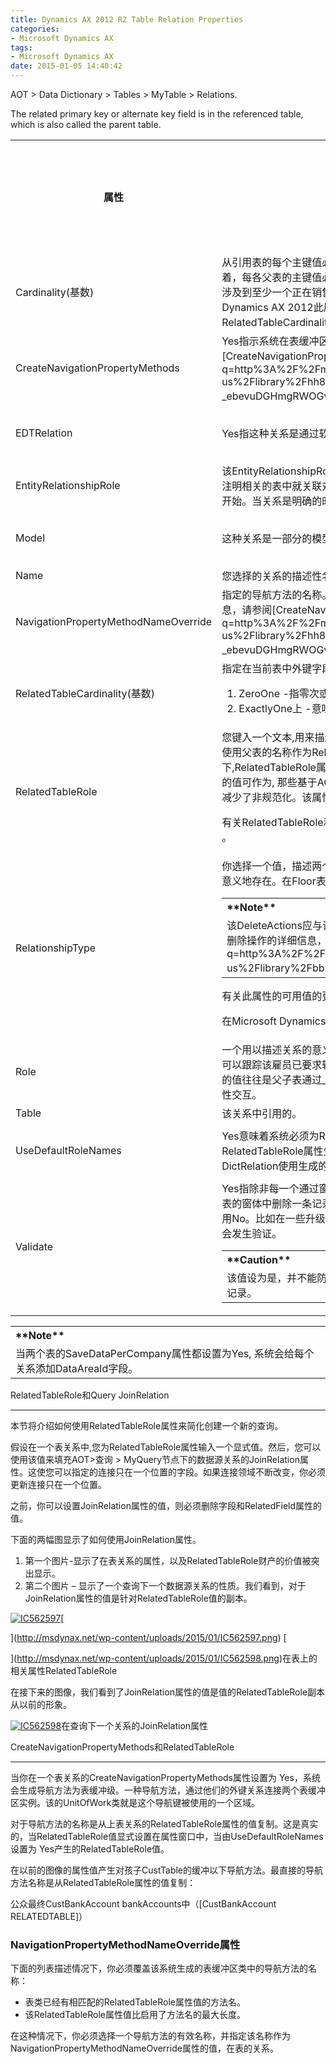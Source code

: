 ```yaml
---
title: Dynamics AX 2012 R2 Table Relation Properties
categories:
- Microsoft Dynamics AX
tags:
- Microsoft Dynamics AX
date: 2015-01-05 14:40:42
---
```


<div>
<div class="sectionblock">

<span class="label">AOT</span> &gt; <span class="label">Data Dictionary</span> &gt; <span class="label">Tables</span> &gt; <span class="parameter">MyTable</span> &gt; <span class="label">Relations</span>.

<span id="more-26"></span>

The related primary key or alternate key field is in the referenced table, which is also called the parent table.

<div class="tableSection">
<table>
<tbody>
<tr>
<th><span id="goog-gtc-unit-53" class="goog-gtc-unit"><span class="goog-gtc-translatable goog-gtc-from-tm goog-gtc-from-tm-score-100" dir="ltr"> 属性</span></span></th>
<th><span id="goog-gtc-unit-54" class="goog-gtc-unit"><span class="goog-gtc-translatable goog-gtc-from-mt" dir="ltr">描述</span></span></th>
<th>New in this version of

Microsoft Dynamics AX</th>
</tr>
<tr>
<td><span class="label"><span id="goog-gtc-unit-57" class="goog-gtc-unit"><span class="goog-gtc-translatable goog-gtc-from-human" dir="ltr">Cardinality(基数)</span></span></span></td>
<td><span id="goog-gtc-unit-58" class="goog-gtc-unit"><span class="goog-gtc-translatable goog-gtc-from-human" dir="ltr">从引用表的每个主键值必须发生在本表的外键列的次数。</span></span><span id="goog-gtc-unit-59" class="goog-gtc-unit"><span class="goog-gtc-translatable goog-gtc-from-mt" dir="ltr">例如，该值<span class="label">OneMore</span>指一个或多个，但不是零。</span></span><span id="goog-gtc-unit-60" class="goog-gtc-unit"><span class="goog-gtc-translatable goog-gtc-from-human" dir="ltr">这意味着，每各父表的主键值必须出现在子表的外键列至少一次。</span></span><span id="goog-gtc-unit-61" class="goog-gtc-unit"><span class="goog-gtc-translatable goog-gtc-from-human" dir="ltr">如果业务规则规定，在父<span class="label">SalesTable</span>表中的每个记录涉及到至少一个正在销售的项目。那么一个<span class="label">SalesLine</span>表下面的一个关系节点, 应该使用<span class="label">OneMore</span>值.</span></span><span id="goog-gtc-unit-62" class="goog-gtc-unit"><span class="goog-gtc-translatable goog-gtc-from-mt" dir="ltr">在Microsoft Dynamics AX 2012此属性尚未被系统使用。</span></span><span id="goog-gtc-unit-63" class="goog-gtc-unit"><span class="goog-gtc-translatable goog-gtc-from-mt" dir="ltr">本产品的未来版本可能会使用这个属性，以及<span class="label">RelatedTableCardinality属性</span>。</span></span></td>
<td><span id="goog-gtc-unit-64" class="goog-gtc-unit"><span class="goog-gtc-translatable goog-gtc-from-mt" dir="ltr">Microsoft Dynamics AX的2012</span></span></td>
</tr>
<tr>
<td><span class="label"><span id="goog-gtc-unit-65" class="goog-gtc-unit"><span class="goog-gtc-translatable goog-gtc-from-mt" dir="ltr">CreateNavigationPropertyMethods</span></span></span></td>
<td><span id="goog-gtc-unit-66" class="goog-gtc-unit"><span class="goog-gtc-translatable goog-gtc-from-human" dir="ltr"><span class="label">Yes</span>指示系统在表缓冲区类为每个外键关系的节点生成的导航方法。</span></span><span id="goog-gtc-unit-67" class="goog-gtc-unit"><span class="goog-gtc-translatable goog-gtc-from-mt" dir="ltr">有关导航方法的详细信息，请参阅[CreateNavigationPropertyMethods和RelatedTableRole](http://www.google.com/url?q=http%3A%2F%2Fmsdn.microsoft.com%2Fen-us%2Flibrary%2Fhh803130.aspx%23BKMK_2_NavigationMethods&amp;sa=D&amp;sntz=1&amp;usg=AFQjCNFj7dML-_ebevuDGHmgRWOGwkefug) 。</span></span></td>
<td><span id="goog-gtc-unit-68" class="goog-gtc-unit"><span class="goog-gtc-translatable goog-gtc-from-mt" dir="ltr">Microsoft Dynamics AX的2012</span></span></td>
</tr>
<tr>
<td><span class="label"><span id="goog-gtc-unit-69" class="goog-gtc-unit"><span class="goog-gtc-translatable goog-gtc-from-mt" dir="ltr">EDTRelation</span></span></span></td>
<td><span id="goog-gtc-unit-70" class="goog-gtc-unit"><span class="goog-gtc-translatable goog-gtc-from-human" dir="ltr"><span class="label">Yes</span>指这种关系是通过软件工具,从一个老的extended data type(EDT)关系迁移到这里。</span></span></td>
<td><span id="goog-gtc-unit-71" class="goog-gtc-unit"><span class="goog-gtc-translatable goog-gtc-from-mt" dir="ltr">Microsoft Dynamics AX的2012</span></span></td>
</tr>
<tr>
<td><span class="label"><span id="goog-gtc-unit-72" class="goog-gtc-unit"><span class="goog-gtc-translatable goog-gtc-from-mt" dir="ltr">EntityRelationshipRole</span></span></span></td>
<td><span id="goog-gtc-unit-73" class="goog-gtc-unit"><span class="goog-gtc-translatable goog-gtc-from-mt" dir="ltr">该<span class="label">EntityRelationshipRole</span>属性是用来阐明在表上定义的关系的语义。</span></span><span id="goog-gtc-unit-74" class="goog-gtc-unit"><span class="goog-gtc-translatable goog-gtc-from-mt" dir="ltr">角色名应该是名词或名词短语。</span></span><span id="goog-gtc-unit-75" class="goog-gtc-unit"><span class="goog-gtc-translatable goog-gtc-from-mt" dir="ltr">角色名称应注明相关的表中就关联对象的作用，或者它应该是一个短的词组，用现在时态动词，表示该表中起着关系中的作用开始。</span></span><span id="goog-gtc-unit-76" class="goog-gtc-unit"><span class="goog-gtc-translatable goog-gtc-from-human" dir="ltr">当关系是明确的时, 角色名不是必需的。</span></span></td>
<td></td>
</tr>
<tr>
<td><span class="label"><span id="goog-gtc-unit-77" class="goog-gtc-unit"><span class="goog-gtc-translatable goog-gtc-from-tm goog-gtc-from-tm-score-100" dir="ltr">Model</span></span></span></td>
<td><span id="goog-gtc-unit-78" class="goog-gtc-unit"><span class="goog-gtc-translatable goog-gtc-from-mt" dir="ltr">这种关系是一部分的模型。</span></span></td>
<td><span id="goog-gtc-unit-79" class="goog-gtc-unit"><span class="goog-gtc-translatable goog-gtc-from-mt" dir="ltr">Microsoft Dynamics AX的2012</span></span></td>
</tr>
<tr>
<td><span class="label"><span id="goog-gtc-unit-80" class="goog-gtc-unit"><span class="goog-gtc-translatable goog-gtc-from-tm goog-gtc-from-tm-score-100" dir="ltr">Name</span></span></span></td>
<td><span id="goog-gtc-unit-81" class="goog-gtc-unit"><span class="goog-gtc-translatable goog-gtc-from-mt" dir="ltr">您选择的关系的描述性名称。</span></span></td>
<td></td>
</tr>
<tr>
<td><span class="label"><span id="goog-gtc-unit-82" class="goog-gtc-unit"><span class="goog-gtc-translatable goog-gtc-from-mt" dir="ltr">NavigationPropertyMethodNameOverride</span></span></span></td>
<td><span id="goog-gtc-unit-83" class="goog-gtc-unit"><span class="goog-gtc-translatable goog-gtc-from-mt" dir="ltr">指定的导航方法的名称。</span></span><span id="goog-gtc-unit-84" class="goog-gtc-unit"><span class="goog-gtc-translatable goog-gtc-from-human" dir="ltr">如果没有指定值，导航方法使用<span class="label">RelatedTableRole</span>属性的值。</span></span><span id="goog-gtc-unit-85" class="goog-gtc-unit"><span class="goog-gtc-translatable goog-gtc-from-mt" dir="ltr">有关导航方法的详细信息，请参阅[CreateNavigationPropertyMethods和RelatedTableRole](http://www.google.com/url?q=http%3A%2F%2Fmsdn.microsoft.com%2Fen-us%2Flibrary%2Fhh803130.aspx%23BKMK_2_NavigationMethods&amp;sa=D&amp;sntz=1&amp;usg=AFQjCNFj7dML-_ebevuDGHmgRWOGwkefug) 。</span></span></td>
<td><span id="goog-gtc-unit-86" class="goog-gtc-unit"><span class="goog-gtc-translatable goog-gtc-from-mt" dir="ltr">Microsoft Dynamics AX的2012</span></span></td>
</tr>
<tr>
<td><span class="label"><span id="goog-gtc-unit-87" class="goog-gtc-unit"><span class="goog-gtc-translatable goog-gtc-from-human" dir="ltr">RelatedTableCardinality(基数)</span></span></span></td>
<td><span id="goog-gtc-unit-88" class="goog-gtc-unit"><span class="goog-gtc-translatable goog-gtc-from-human" dir="ltr">指定在当前表中外键字段值是否可以在部分或全部记录行中为null。</span></span><span id="goog-gtc-unit-89" class="goog-gtc-unit"><span class="goog-gtc-translatable goog-gtc-from-mt" dir="ltr">可能的值如下：</span></span></p>

1.  <span id="goog-gtc-unit-90" class="goog-gtc-unit"><span class="goog-gtc-translatable goog-gtc-from-mt" dir="ltr"><span class="label">ZeroOne</span> -指零次或一次。</span></span><span id="goog-gtc-unit-91" class="goog-gtc-unit"><span class="goog-gtc-translatable goog-gtc-from-mt" dir="ltr">这意味着在一个子记录的外键字段可以为null。</span></span>
2.  <span id="goog-gtc-unit-92" class="goog-gtc-unit"><span class="goog-gtc-translatable goog-gtc-from-human" dir="ltr"><span class="label">ExactlyOne上</span> -意味着外键字段在任何子记录上都不能为null。</span></span>
</td>
<td><span id="goog-gtc-unit-93" class="goog-gtc-unit"><span class="goog-gtc-translatable goog-gtc-from-mt" dir="ltr">Microsoft Dynamics AX的2012</span></span></td>
</tr>
<tr>
<td><span class="label"><span id="goog-gtc-unit-94" class="goog-gtc-unit"><span class="goog-gtc-translatable goog-gtc-from-mt" dir="ltr">RelatedTableRole</span></span></span></td>
<td><span id="goog-gtc-unit-95" class="goog-gtc-unit"><span class="goog-gtc-translatable goog-gtc-from-human" dir="ltr">您键入一个文本,用来描述在该关系中引用父表的目的。</span></span><span id="goog-gtc-unit-96" class="goog-gtc-unit"><span class="goog-gtc-translatable goog-gtc-from-human" dir="ltr">当一个表只有一个关系, 它是引用给定的父表，那么您可以使用父表的名称作为RelatedTableRole的名称。</span></span><span id="goog-gtc-unit-97" class="goog-gtc-unit"><span class="goog-gtc-translatable goog-gtc-from-human" dir="ltr">有时一个表与给定引用父表之间有多个关系。</span></span><span id="goog-gtc-unit-98" class="goog-gtc-unit"><span class="goog-gtc-translatable goog-gtc-from-human" dir="ltr">在这种情况下,<span class="label">RelatedTableRole</span>属性值应该尽量说明的该关系，从而能够区分另一个引用了同一个父表的关系的目的.</span></span><span id="goog-gtc-unit-99" class="goog-gtc-unit"><span class="goog-gtc-translatable goog-gtc-from-human" dir="ltr">该属性的值可作为, 那些基于AOT查询的数据源关系的<span class="label">JoinRelation</span>属性的值。</span></span><span id="goog-gtc-unit-100" class="goog-gtc-unit"><span class="goog-gtc-translatable goog-gtc-from-mt" dir="ltr">在标准情况下，这种用法是建议，因为它减少了非规范化。</span></span><span id="goog-gtc-unit-101" class="goog-gtc-unit"><span class="goog-gtc-translatable goog-gtc-from-human" dir="ltr">该属性与<span class="label">UseDefaultRoleNames</span>属性互动。</span></span></p>

<span id="goog-gtc-unit-102" class="goog-gtc-unit"><span class="goog-gtc-translatable goog-gtc-from-mt" dir="ltr">有关<span class="label">RelatedTableRole</span>和<span class="label">JoinRelation</span>属性之间的交互的详细信息，请参阅[RelatedTableRole和查询JoinRelation](http://www.google.com/url?q=http%3A%2F%2Fmsdn.microsoft.com%2Fen-us%2Flibrary%2Fhh803130.aspx%23BKMK_1_RelatedTableRole_JoinRelation&amp;sa=D&amp;sntz=1&amp;usg=AFQjCNFxvQgSUFY0cak5naFkETDGktC_Aw) 。</span></span></td>
<td><span id="goog-gtc-unit-103" class="goog-gtc-unit"><span class="goog-gtc-translatable goog-gtc-from-mt" dir="ltr">Microsoft Dynamics AX的2012</span></span></td>
</tr>
<tr>
<td><span class="label"><span id="goog-gtc-unit-104" class="goog-gtc-unit"><span class="goog-gtc-translatable goog-gtc-from-human" dir="ltr">RelationshipType</span></span></span></td>
<td><span id="goog-gtc-unit-105" class="goog-gtc-unit"><span class="goog-gtc-translatable goog-gtc-from-mt" dir="ltr">你选择一个值，描述两个表之间的微妙关系。</span></span><span id="goog-gtc-unit-106" class="goog-gtc-unit"><span class="goog-gtc-translatable goog-gtc-from-human" dir="ltr">例如，值<span class="label">Composition</span>意味着子记录 在脱离了指定父记录时, 不能有意义地存在。</span></span><span id="goog-gtc-unit-107" class="goog-gtc-unit"><span class="goog-gtc-translatable goog-gtc-from-human" dir="ltr">在<span class="label">Floor</span>表中的第四层的记录,不能脱离了父<span class="label">Building</span>表而存在。</span></span>

<div class="alert">
<table>
<tbody>
<tr>
<th align="left"><span id="goog-gtc-unit-108" class="goog-gtc-unit"><span class="goog-gtc-translatable goog-gtc-from-tm goog-gtc-from-tm-score-100 goog-gtc-ph-missing" dir="ltr">**Note**</span></span></th>
</tr>
<tr>
<td><span id="goog-gtc-unit-109" class="goog-gtc-unit"><span class="goog-gtc-translatable goog-gtc-from-mt" dir="ltr">该<span class="label">DeleteActions</span>应与该属性设置兼容。</span></span><span id="goog-gtc-unit-110" class="goog-gtc-unit"><span class="goog-gtc-translatable goog-gtc-from-human" dir="ltr">对于<span class="label">Composition</span>关系中<span class="label">，DeleteActions</span>应包括级联删除行为。</span></span><span id="goog-gtc-unit-111" class="goog-gtc-unit"><span class="goog-gtc-translatable goog-gtc-from-mt" dir="ltr">有关删除操作的详细信息，请参见[如何：创建删除操作](http://www.google.com/url?q=http%3A%2F%2Fmsdn.microsoft.com%2Fen-us%2Flibrary%2Fbb315018.aspx&amp;sa=D&amp;sntz=1&amp;usg=AFQjCNHPTC1rXXk2BbLj1H2XIxYw1SKIJQ) 。</span></span></td>
</tr>
</tbody>
</table>
</div>

<span id="goog-gtc-unit-112" class="goog-gtc-unit"><span class="goog-gtc-translatable goog-gtc-from-mt" dir="ltr">有关此属性的可用值的更多信息，请参阅[了解的RelationshipType枚举](http://www.google.com/url?q=http%3A%2F%2Fmsdn.microsoft.com%2Fen-us%2Flibrary%2Fhh803131.aspx&amp;sa=D&amp;sntz=1&amp;usg=AFQjCNEmhufRcxmagtdHBSTUid4iiC9rAw)或[的RelationshipType](http://www.google.com/url?q=http%3A%2F%2Fmsdn.microsoft.com%2Fen-us%2Flibrary%2Frelationshiptype.aspx&amp;sa=D&amp;sntz=1&amp;usg=AFQjCNHwmJL5Be-RXIOYaP5oQ80jMEUwtw) 。</span></span>

<span id="goog-gtc-unit-113" class="goog-gtc-unit"><span class="goog-gtc-translatable goog-gtc-from-mt" dir="ltr">在Microsoft Dynamics AX 2012此属性尚未被系统使用。</span></span><span id="goog-gtc-unit-114" class="goog-gtc-unit"><span class="goog-gtc-translatable goog-gtc-from-mt" dir="ltr">本产品的未来版本可能会使用这个属性。</span></span></td>
<td><span id="goog-gtc-unit-115" class="goog-gtc-unit"><span class="goog-gtc-translatable goog-gtc-from-mt" dir="ltr">Microsoft Dynamics AX的2012</span></span></td>
</tr>
<tr>
<td><span class="label"><span id="goog-gtc-unit-116" class="goog-gtc-unit"><span class="goog-gtc-translatable goog-gtc-from-human" dir="ltr">Role</span></span></span></td>
<td><span id="goog-gtc-unit-117" class="goog-gtc-unit"><span class="goog-gtc-translatable goog-gtc-from-human" dir="ltr">一个用以描述关系的意义或角色的名称。</span></span><span id="goog-gtc-unit-118" class="goog-gtc-unit"><span class="goog-gtc-translatable goog-gtc-from-human" dir="ltr">例如，部门表的关系，可以跟踪该雇员目前属于的部门。</span></span><span id="goog-gtc-unit-119" class="goog-gtc-unit"><span class="goog-gtc-translatable goog-gtc-from-human" dir="ltr">同时另一个关系可以跟踪该雇员已要求转移的部门。</span></span><span id="goog-gtc-unit-120" class="goog-gtc-unit"><span class="goog-gtc-translatable goog-gtc-from-mt" dir="ltr">两者都关系到部门表，但两人的关系都尽显不同的角色。</span></span><span id="goog-gtc-unit-121" class="goog-gtc-unit"><span class="goog-gtc-translatable goog-gtc-from-human" dir="ltr">在实践中，一个精美的值往往是父子表通过<span class="label">_</span>下划线连接的名称。</span></span><span id="goog-gtc-unit-122" class="goog-gtc-unit"><span class="goog-gtc-translatable goog-gtc-from-mt" dir="ltr">例如<span class="label">，SalesTable_SalesLine。</span></span></span><span id="goog-gtc-unit-123" class="goog-gtc-unit"><span class="goog-gtc-translatable goog-gtc-from-human" dir="ltr">该属性与<span class="label">UseDefaultRoleNames</span>属性交互。</span></span></td>
<td><span id="goog-gtc-unit-124" class="goog-gtc-unit"><span class="goog-gtc-translatable goog-gtc-from-mt" dir="ltr">Microsoft Dynamics AX的2012</span></span></td>
</tr>
<tr>
<td><span class="label"><span id="goog-gtc-unit-125" class="goog-gtc-unit"><span class="goog-gtc-translatable goog-gtc-from-tm goog-gtc-from-tm-score-100" dir="ltr">Table</span></span></span></td>
<td><span id="goog-gtc-unit-126" class="goog-gtc-unit"><span class="goog-gtc-translatable goog-gtc-from-human" dir="ltr">该关系中引用的。</span></span></td>
<td></td>
</tr>
<tr>
<td><span class="label"><span id="goog-gtc-unit-127" class="goog-gtc-unit"><span class="goog-gtc-translatable goog-gtc-from-mt" dir="ltr">UseDefaultRoleNames</span></span></span></td>
<td><span id="goog-gtc-unit-128" class="goog-gtc-unit"><span class="goog-gtc-translatable goog-gtc-from-human" dir="ltr"><span class="label">Yes</span>意味着系统必须为<span class="label">Role</span>和<span class="label">RelatedTableRole</span>属性产生的默认值。</span></span><span id="goog-gtc-unit-129" class="goog-gtc-unit"><span class="goog-gtc-translatable goog-gtc-from-human" dir="ltr">即使设置为<span class="label">Yes</span> ，为<span class="label">Role</span>和<span class="label">RelatedTableRole</span>属性生成的值也不会显示在<span class="label">属性</span>窗口中。</span></span><span id="goog-gtc-unit-130" class="goog-gtc-unit"><span class="goog-gtc-translatable goog-gtc-from-human" dir="ltr">另外, <span class="code">TreeNode</span>类不使用生成的值。</span></span><span id="goog-gtc-unit-131" class="goog-gtc-unit"><span class="goog-gtc-translatable goog-gtc-from-human" dir="ltr">然而，反射类<span class="code">DictRelation</span>使用生成的值。</span></span></td>
<td><span id="goog-gtc-unit-132" class="goog-gtc-unit"><span class="goog-gtc-translatable goog-gtc-from-mt" dir="ltr">Microsoft Dynamics AX的2012</span></span></td>
</tr>
<tr>
<td><span class="label"><span id="goog-gtc-unit-133" class="goog-gtc-unit"><span class="goog-gtc-translatable goog-gtc-from-human" dir="ltr">Validate</span></span></span></td>
<td><span id="goog-gtc-unit-134" class="goog-gtc-unit"><span class="goog-gtc-translatable goog-gtc-from-human" dir="ltr"><span class="label">Yes</span>指除非每一个通过窗体插入到字表中的记录都会被拒绝.除非相关的记录存在于引用的父表中。</span></span><span id="goog-gtc-unit-135" class="goog-gtc-unit"><span class="goog-gtc-translatable goog-gtc-from-human" dir="ltr">此外，通过从父表的窗体中删除一条记录不是被拒绝,而会删除子表中相关级联记录。</span></span><span id="goog-gtc-unit-136" class="goog-gtc-unit"><span class="goog-gtc-translatable goog-gtc-from-human" dir="ltr">当<span class="label">RelationshipType</span>属性为<span class="label">Link</span>时, 您可以使用<span class="label">No</span>。</span></span><span id="goog-gtc-unit-137" class="goog-gtc-unit"><span class="goog-gtc-translatable goog-gtc-from-human" dir="ltr">比如在一些升级情景期间,你也可以在特定临时类中使用<span class="label">No</span>。</span></span><span id="goog-gtc-unit-138" class="goog-gtc-unit"><span class="goog-gtc-translatable goog-gtc-from-human goog-gtc-ph-missing" dir="ltr">即使当该值设置回<span class="label">Yes</span> ，在插入或删除时也不会发生验证。</span></span>

<div class="alert">
<table>
<tbody>
<tr>
<th align="left"><span id="goog-gtc-unit-139" class="goog-gtc-unit"><span class="goog-gtc-translatable goog-gtc-from-tm goog-gtc-from-tm-score-100 goog-gtc-ph-missing" dir="ltr">**Caution**</span></span></th>
</tr>
<tr>
<td><span id="goog-gtc-unit-140" class="goog-gtc-unit"><span class="goog-gtc-translatable goog-gtc-from-human goog-gtc-ph-missing" dir="ltr">该值设为<span class="label">是</span>，并不能防止直接用X + + SQL数据操作，删除父记录，或在违反外键数据的完整性的情况下插入子记录。</span></span></td>
</tr>
</tbody>
</table>
</div>
</td>
<td></td>
</tr>
</tbody>
</table>
</div>
<div class="alert">
<table>
<tbody>
<tr>
<th align="left"><span id="goog-gtc-unit-141" class="goog-gtc-unit"><span class="goog-gtc-translatable goog-gtc-from-tm goog-gtc-from-tm-score-100 goog-gtc-ph-missing" dir="ltr">**Note**</span></span></th>
</tr>
<tr>
<td><span id="goog-gtc-unit-142" class="goog-gtc-unit"><span class="goog-gtc-translatable goog-gtc-from-human" dir="ltr">当两个表的<span class="label">SaveDataPerCompany</span>属性都设置为<span class="label">Yes</span>, 系统会给每个关系添加<span class="code">DataAreaId</span>字段。</span></span></td>
</tr>
</tbody>
</table>
</div>
</div>
</div>
<div>
<div class="LW_CollapsibleArea_TitleDiv">
<div>

<a class="LW_CollapsibleArea_TitleAhref"><span id="goog-gtc-unit-143" class="goog-gtc-unit"><span class="goog-gtc-translatable goog-gtc-from-human" dir="ltr"> <span class="LW_CollapsibleArea_Title">RelatedTableRole和Query JoinRelation</span></span></span></a>

<div class="LW_CollapsibleArea_HrDiv">

* * *

</div>
</div>
</div>
<div class="sectionblock">

<a id="sectionToggle1"></a><span id="goog-gtc-unit-144" class="goog-gtc-unit"><span class="goog-gtc-translatable goog-gtc-from-human" dir="ltr">本节将介绍如何使用<span class="label">RelatedTableRole</span>属性来简化创建一个新的查询。</span></span>

<span id="goog-gtc-unit-145" class="goog-gtc-unit"><span class="goog-gtc-translatable goog-gtc-from-human" dir="ltr">假设在一个表关系中,您为<span class="label">RelatedTableRole</span>属性输入一个显式值。</span></span><span id="goog-gtc-unit-146" class="goog-gtc-unit"><span class="goog-gtc-translatable goog-gtc-from-human goog-gtc-ph-missing" dir="ltr">然后，您可以使用该值来填充<span class="label">AOT&gt;查询</span> &gt; <span class="parameter">MyQuery</span>节点下的数据源关系的<span class="label">JoinRelation</span>属性。</span></span><span id="goog-gtc-unit-147" class="goog-gtc-unit"><span class="goog-gtc-translatable goog-gtc-from-mt" dir="ltr">这使您可以指定的连接只在一个位置的字段。</span></span><span id="goog-gtc-unit-148" class="goog-gtc-unit"><span class="goog-gtc-translatable goog-gtc-from-mt" dir="ltr">如果连接领域不断改变，你必须更新连接只在一个位置。</span></span>

<span id="goog-gtc-unit-149" class="goog-gtc-unit"><span class="goog-gtc-translatable goog-gtc-from-mt" dir="ltr">之前，你可以设置<span class="label">JoinRelation</span>属性的值，则必须删除<span class="label">字段</span>和<span class="label">RelatedField</span>属性的值。</span></span>

<span id="goog-gtc-unit-150" class="goog-gtc-unit"><span class="goog-gtc-translatable goog-gtc-from-mt" dir="ltr">下面的两幅图显示了如何使用<span class="label">JoinRelation</span>属性。</span></span>

1.  <span id="goog-gtc-unit-151" class="goog-gtc-unit"><span class="goog-gtc-translatable goog-gtc-from-mt" dir="ltr">第一个图片-显示了在表关系的属性，以及<span class="label">RelatedTableRole</span>财产的价值被突出显示。</span></span>
2.  <span id="goog-gtc-unit-152" class="goog-gtc-unit"><span class="goog-gtc-translatable goog-gtc-from-mt" dir="ltr">第二个图片 &#8211; 显示了一个查询下一个数据源关系的性质。</span></span><span id="goog-gtc-unit-153" class="goog-gtc-unit"><span class="goog-gtc-translatable goog-gtc-from-mt" dir="ltr">我们看到，对于<span class="label">JoinRelation</span>属性的值是针对<span class="label">RelatedTableRole</span>值的副本。</span></span>

<span class="label"><span id="goog-gtc-unit-154" class="goog-gtc-unit"><span class="goog-gtc-translatable goog-gtc-from-mt" dir="ltr">[![IC562597](http://msdynax.net/wp-content/uploads/2015/01/IC562597.png)](http://msdynax.net/wp-content/uploads/2015/01/IC562597.png)[

](http://msdynax.net/wp-content/uploads/2015/01/IC562597.png) [

](http://msdynax.net/wp-content/uploads/2015/01/IC562598.png)在表上的相关属性RelatedTableRole</span></span></span>

<span id="goog-gtc-unit-155" class="goog-gtc-unit"><span class="goog-gtc-translatable goog-gtc-from-mt" dir="ltr">在接下来的图像，我们看到了<span class="label">JoinRelation</span>属性的值是值的<span class="label">RelatedTableRole</span>副本从以前的形象。</span></span>

<span class="label"><span id="goog-gtc-unit-156" class="goog-gtc-unit"><span class="goog-gtc-translatable goog-gtc-from-mt" dir="ltr">[![IC562598](http://msdynax.net/wp-content/uploads/2015/01/IC562598.png)](http://msdynax.net/wp-content/uploads/2015/01/IC562598.png)在查询下一个关系的JoinRelation属性</span></span></span>

</div>
</div>
<div>
<div class="LW_CollapsibleArea_TitleDiv">
<div>

<a class="LW_CollapsibleArea_TitleAhref"><span id="goog-gtc-unit-157" class="goog-gtc-unit"><span class="goog-gtc-translatable goog-gtc-from-mt" dir="ltr"> <span class="LW_CollapsibleArea_Title">CreateNavigationPropertyMethods和RelatedTableRole</span></span></span></a>

<div class="LW_CollapsibleArea_HrDiv">

* * *

</div>
</div>
</div>
<div class="sectionblock">

<a id="sectionToggle2"></a><span id="goog-gtc-unit-158" class="goog-gtc-unit"><span class="goog-gtc-translatable goog-gtc-from-mt" dir="ltr">当你在一个表关系的<span class="label">CreateNavigationPropertyMethods</span>属性设置<span class="label">为</span> Yes，系统会生成导航方法为表缓冲级。</span></span><span id="goog-gtc-unit-159" class="goog-gtc-unit"><span class="goog-gtc-translatable goog-gtc-from-mt" dir="ltr">一种导航方法，通过他们的外键关系连接两个表缓冲区实例。</span></span><span id="goog-gtc-unit-160" class="goog-gtc-unit"><span class="goog-gtc-translatable goog-gtc-from-mt" dir="ltr">该<span class="code">的UnitOfWork</span>类就是这个导航键被使用的一个区域。</span></span>

<span id="goog-gtc-unit-161" class="goog-gtc-unit"><span class="goog-gtc-translatable goog-gtc-from-mt" dir="ltr">对于导航方法的名称是从上表关系的<span class="label">RelatedTableRole</span>属性的值复制。</span></span><span id="goog-gtc-unit-162" class="goog-gtc-unit"><span class="goog-gtc-translatable goog-gtc-from-mt" dir="ltr">这是真实的，当<span class="label">RelatedTableRole</span>值显式设置在<span class="label">属性</span>窗口中，当由<span class="label">UseDefaultRoleNames</span>设置<span class="label">为</span> Yes产生的<span class="label">RelatedTableRole</span>值。</span></span>

<span id="goog-gtc-unit-163" class="goog-gtc-unit"><span class="goog-gtc-translatable goog-gtc-from-mt" dir="ltr">在以前的图像的属性值产生对孩子<span class="code">CustTable的</span>缓冲以下导航方法。</span></span><span id="goog-gtc-unit-164" class="goog-gtc-unit"><span class="goog-gtc-translatable goog-gtc-from-mt" dir="ltr">最直接的导航方法名称是从<span class="label">RelatedTableRole</span>属性的值复制：</span></span>

<span class="code"><span id="goog-gtc-unit-165" class="goog-gtc-unit"><span class="goog-gtc-translatable goog-gtc-from-mt" dir="ltr">公众最终CustBankAccount bankAccounts中（[CustBankAccount RELATEDTABLE]）</span></span></span>

### <span id="goog-gtc-unit-166" class="goog-gtc-unit"><span class="goog-gtc-translatable goog-gtc-from-mt" dir="ltr">NavigationPropertyMethodNameOverride属性</span></span>

<div class="subsection">

<span id="goog-gtc-unit-167" class="goog-gtc-unit"><span class="goog-gtc-translatable goog-gtc-from-mt" dir="ltr">下面的列表描述情况下，你必须覆盖该系统生成的表缓冲区类中的导航方法的名称：</span></span>

*   <span id="goog-gtc-unit-168" class="goog-gtc-unit"><span class="goog-gtc-translatable goog-gtc-from-mt" dir="ltr">表类已经有相匹配的<span class="label">RelatedTableRole</span>属性值的方法名。</span></span>
*   <span id="goog-gtc-unit-169" class="goog-gtc-unit"><span class="goog-gtc-translatable goog-gtc-from-mt" dir="ltr">该<span class="label">RelatedTableRole</span>属性值比启用了方法名的最大长度。</span></span>

<span id="goog-gtc-unit-170" class="goog-gtc-unit"><span class="goog-gtc-translatable goog-gtc-from-mt" dir="ltr">在这种情况下，你必须选择一个导航方法的有效名称，并指定该名称作为<span class="label">NavigationPropertyMethodNameOverride</span>属性的值，在表的关系。</span></span>

</div>
</div>
</div>